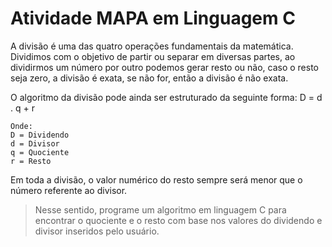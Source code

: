 # Atividade MAPA em Linguagem C

A divisão é uma das quatro operações fundamentais da matemática. Dividimos com o objetivo de partir ou separar em diversas partes, ao dividirmos um número por outro podemos gerar resto ou não, caso o resto seja zero, a divisão é exata, se não for, então a divisão é não exata.

O algoritmo da divisão pode ainda ser estruturado da seguinte forma:
D = d . q + r
~~~
Onde:
D = Dividendo
d = Divisor
q = Quociente
r = Resto
~~~ 
Em toda a divisão, o valor numérico do resto sempre será menor que o número referente ao divisor.

> Nesse sentido, programe um algoritmo em linguagem C para encontrar o quociente e o resto com base nos valores do dividendo e divisor inseridos pelo usuário.

